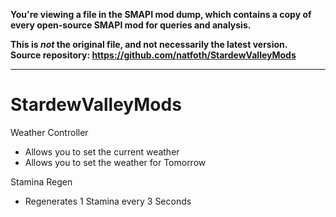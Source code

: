 **You're viewing a file in the SMAPI mod dump, which contains a copy of every open-source SMAPI mod
for queries and analysis.**

**This is _not_ the original file, and not necessarily the latest version.**  
**Source repository: https://github.com/natfoth/StardewValleyMods**

----

# StardewValleyMods

Weather Controller
  - Allows you to set the current weather
  - Allows you to set the weather for Tomorrow
  
Stamina Regen
  - Regenerates 1 Stamina every 3 Seconds

